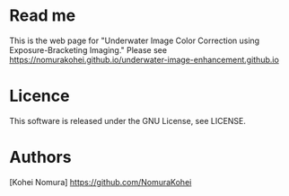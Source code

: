 # Read me
This is the web page for "Underwater Image Color Correction using Exposure-Bracketing Imaging."
Please see https://nomurakohei.github.io/underwater-image-enhancement.github.io

# Licence
This software is released under the GNU License, see LICENSE.

# Authors
[Kohei Nomura] https://github.com/NomuraKohei

